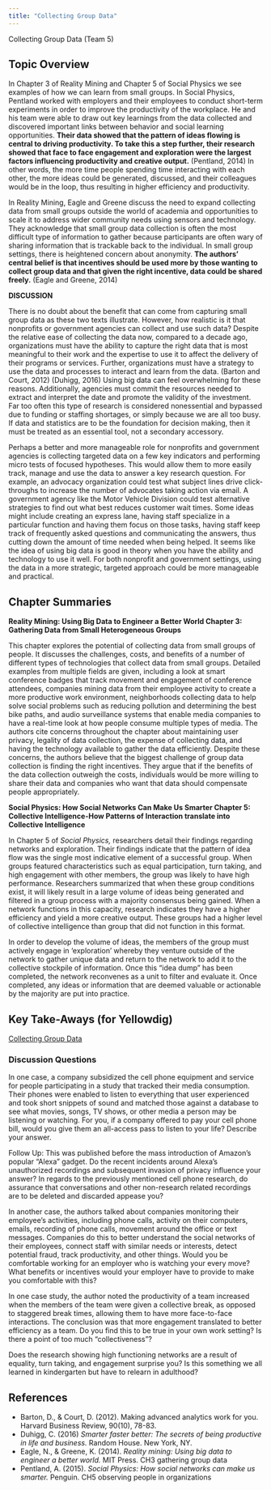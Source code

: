 ```yaml
---
title: "Collecting Group Data"
---
```


Collecting Group Data (Team 5)

## Topic Overview
In Chapter 3 of Reality Mining and Chapter 5 of Social Physics we see examples of how we can learn from small groups. In Social Physics, Pentland worked with employers and their employees to conduct short-term experiments in order to improve the productivity of the workplace. He and his team were able to draw out key learnings from the data collected and discovered important links between behavior and social learning opportunities. **Their data showed that the pattern of ideas flowing is central to driving productivity. To take this a step further, their research showed that face to face engagement and exploration were the largest factors influencing productivity and creative output.** (Pentland, 2014) In other words, the more time people spending time interacting with each other, the more ideas could be generated, discussed, and their colleagues would be in the loop, thus resulting in higher efficiency and productivity. 

In Reality Mining, Eagle and Greene discuss the need to expand collecting data from small groups outside the world of academia and opportunities to scale it to address wider community needs using sensors and technology. They acknowledge that small group data collection is often the most difficult type of information to gather because participants are often wary of sharing information that is trackable back to the individual. In small group settings, there is heightened concern about anonymity. **The authors’ central belief is that incentives should be used more by those wanting to collect group data and that given the right incentive, data could be shared freely.** (Eagle and Greene, 2014)

**DISCUSSION**

There is no doubt about the benefit that can come from capturing small group data as these two texts illustrate. However, how realistic is it that nonprofits or government agencies can collect and use such data? Despite the relative ease of collecting the data now, compared to a decade ago, organizations must have the ability to capture the right data that is most meaningful to their work and the expertise to use it to affect the delivery of their programs or services. Further, organizations must have a strategy to use the data and processes to interact and learn from the data. (Barton and Court, 2012) (Duhigg, 2016) Using big data can feel overwhelming for these reasons. Additionally, agencies must commit the resources needed to extract and interpret the date and promote the validity of the investment. Far too often this type of research is considered nonessential and bypassed due to funding or staffing shortages, or simply because we are all too busy. If data and statistics are to be the foundation for decision making, then it must be treated as an essential tool, not a secondary accessory. 

Perhaps a better and more manageable role for nonprofits and government agencies is collecting targeted data on a few key indicators and performing micro tests of focused hypotheses. This would allow them to more easily track, manage and use the data to answer a key research question. For example, an advocacy organization could test what subject lines drive click-throughs to increase the number of advocates taking action via email. A government agency like the Motor Vehicle Division could test alternative strategies to find out what best reduces customer wait times. Some ideas might include creating an express lane, having staff specialize in a particular function and having them focus on those tasks, having staff keep track of frequently asked questions and communicating the answers, thus cutting down the amount of time needed when being helped. It seems like the idea of using big data is good in theory when you have the ability and technology to use it well. For both nonprofit and government settings, using the data in a more strategic, targeted approach could be more manageable and practical. 

## Chapter Summaries

**Reality Mining: Using Big Data to Engineer a Better World
Chapter 3: Gathering Data from Small Heterogeneous Groups**

This chapter explores the potential of collecting data from small groups of people. It discusses the challenges, costs, and benefits of a number of different types of technologies that collect data from small groups. Detailed examples from multiple fields are given, including a look at smart conference badges that track movement and engagement of conference attendees, companies mining data from their employee activity to create a more productive work environment, neighborhoods collecting data to help solve social problems such as reducing pollution and determining the best bike paths, and audio surveillance systems that enable media companies to have a real-time look at how people consume multiple types of media. The authors cite concerns throughout the chapter about maintaining user privacy, legality of data collection, the expense of collecting data, and having the technology available to gather the data efficiently. Despite these concerns, the authors believe that the biggest challenge of group data collection is finding the right incentives. They argue that if the benefits of the data collection outweigh the costs, individuals would be more willing to share their data and companies who want that data should compensate people appropriately.

**Social Physics: How Social Networks Can Make Us Smarter
Chapter 5: Collective Intelligence-How Patterns of Interaction translate into Collective Intelligence**

In Chapter 5 of *Social Physics,* researchers detail their findings regarding networks and exploration. Their findings indicate that the pattern of idea flow was the single most indicative element of a successful group.  When groups featured characteristics such as equal participation, turn taking, and high engagement with other members, the group was likely to have high performance. Researchers summarized that when these group conditions exist, it will likely result in a large volume of ideas being generated and filtered in a group process with a majority consensus being gained. When a network functions in this capacity, research indicates they have a higher efficiency and yield a more creative output.  These groups had a higher level of collective intelligence than group that did not function in this format.

In order to develop the volume of ideas, the members of the group must actively engage in ‘exploration’ whereby they venture outside of the network to gather unique data and return to the network to add it to the collective stockpile of information. Once this “idea dump” has been completed, the network reconvenes as a unit to filter and evaluate it. Once completed, any ideas or information that are deemed valuable or actionable by the majority are put into practice. 

## Key Take-Aways (for Yellowdig)
[Collecting Group Data](https://voicethread.com/share/11982579/​)

### Discussion Questions
In one case, a company subsidized the cell phone equipment and service for people participating in a study that tracked their media consumption. Their phones were enabled to listen to everything that user experienced and took short snippets of sound and matched those against a database to see what movies, songs, TV shows, or other media a person may be listening or watching. For you, if a company offered to pay your cell phone bill, would you give them an all-access pass to listen to your life? Describe your answer.

Follow Up: This was published before the mass introduction of Amazon’s popular “Alexa” gadget. Do the recent incidents around Alexa’s unauthorized recordings and subsequent invasion of privacy influence your answer? In regards to the previously mentioned cell phone research, do assurance that conversations and other non-research related recordings are to be deleted and discarded appease you? 

In another case, the authors talked about companies monitoring their employee’s activities, including phone calls, activity on their computers, emails, recording of phone calls, movement around the office or text messages. Companies do this to better understand the social networks of their employees, connect staff with similar needs or interests, detect potential fraud, track productivity, and other things. Would you be comfortable working for an employer who is watching your every move? What benefits or incentives would your employer have to provide to make you comfortable with this?

In one case study, the author noted the productivity of a team increased when the members of the team were given a collective break, as opposed to staggered break times, allowing them to have more face-to-face interactions. The conclusion was that more engagement translated to better efficiency as a team. Do you find this to be true in your own work setting? Is there a point of too much “collectiveness”?

Does the research showing high functioning networks are a result of equality, turn taking, and engagement surprise you? Is this something we all learned in kindergarten but have to relearn in adulthood?

## References
* Barton, D., & Court, D. (2012). Making advanced analytics work for you. Harvard Business Review, 90(10), 78-83. 
* Duhigg, C. (2016) *Smarter faster better: The secrets of being productive in life and business.* Random House. New York, NY.
* Eagle, N., & Greene, K. (2014). *Reality mining: Using big data to engineer a better world.* MIT Press. CH3 gathering group data  
* Pentland, A. (2015). *Social Physics: How social networks can make us smarter.* Penguin. CH5 observing people in organizations  



